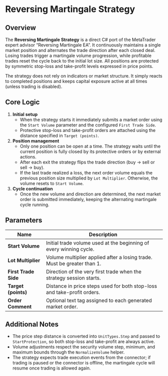 # Reversing Martingale Strategy

## Overview
The **Reversing Martingale Strategy** is a direct C# port of the MetaTrader expert advisor “Reversing Martingale EA”. It continuously maintains a single market position and alternates the trade direction after each closed deal. Losing trades trigger a martingale volume progression, while profitable trades reset the cycle back to the initial lot size. All positions are protected by symmetric stop-loss and take-profit levels expressed in price points.

The strategy does not rely on indicators or market structure. It simply reacts to completed positions and keeps capital exposure active at all times (unless trading is disabled).

## Core Logic
1. **Initial setup**
   - When the strategy starts it immediately submits a market order using the `Start Volume` parameter and the configured `First Trade Side`.
   - Protective stop-loss and take-profit orders are attached using the distance specified in `Target (points)`.
2. **Position management**
   - Only one position can be open at a time. The strategy waits until the current position is fully closed by its protective orders or by external actions.
   - After each exit the strategy flips the trade direction (buy → sell or sell → buy).
   - If the last trade realized a loss, the next order volume equals the previous position size multiplied by `Lot Multiplier`. Otherwise, the volume resets to `Start Volume`.
3. **Cycle continuation**
   - Once the new volume and direction are determined, the next market order is submitted immediately, keeping the alternating martingale cycle running.

## Parameters
| Name | Description |
| --- | --- |
| **Start Volume** | Initial trade volume used at the beginning of every winning cycle. |
| **Lot Multiplier** | Volume multiplier applied after a losing trade. Must be greater than 1. |
| **First Trade Side** | Direction of the very first trade when the strategy session starts. |
| **Target (points)** | Distance in price steps used for both stop-loss and take-profit orders. |
| **Order Comment** | Optional text tag assigned to each generated market order. |

## Additional Notes
- The price step distance is converted into `UnitTypes.Step` and passed to `StartProtection`, so both stop-loss and take-profit are always active.
- Volume adjustments respect the security volume step, minimum, and maximum bounds through the `NormalizeVolume` helper.
- The strategy expects trade execution events from the connector; if trading is paused or the connector is offline, the martingale cycle will resume once trading is allowed again.
